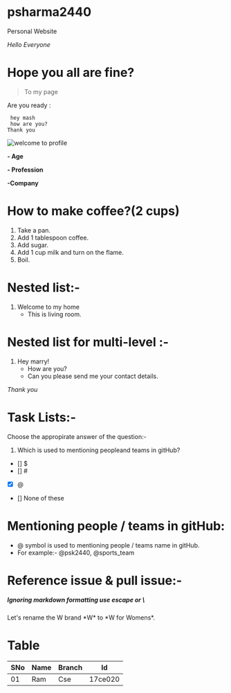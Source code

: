 # psharma2440
Personal Website

  *Hello Everyone*

  # Hope you all are fine?

> To my page 

Are you ready :
```
 hey mash 
 how are you?
Thank you 
```

![welcome to profile](https://www.facebook.com/rinamae24/photos/d41d8cd9/101159328004579/)
 
 **- Age**

 **- Profession**

 **-Company**

 # How to make coffee?(2 cups)
 1. Take a pan.
 1. Add 1 tablespoon coffee. 
 2. Add sugar.
 3. Add 1 cup milk and turn on the flame.
 4. Boil.

# Nested list:-
1. Welcome to my home
   - This is living room.

# Nested list for multi-level :-
1. Hey marry!
     - How are you?
     - Can you please send me your contact details.
  
  *Thank you*

  # Task Lists:-
  Choose the appropirate answer of the question:-
  1. Which is used to mentioning peopleand teams in gitHub?
   
   - [] $ 
   - [] #
   - [x] @
   - [] None of these

# Mentioning people / teams in gitHub:
 - @ symbol is used to mentioning people / teams name in gitHub.
 - For example:-
  @psk2440, @sports_team

# Reference issue & pull issue:-
  
##### Ignoring markdown formatting use escape or \ 

Let's rename the W brand \*W\* to \*W for Womens\*.

# Table


 SNo | Name      | Branch | Id  |
 ------|-----------|------- |-----|
  01  |Ram        | Cse     |17ce020|
